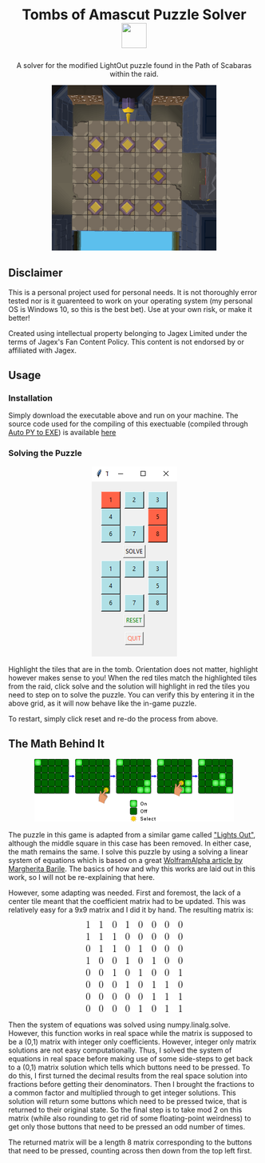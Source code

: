 
<h1 align="center">Tombs of Amascut Puzzle Solver   <img src="imgs/Ba-Ba_icon.ico" width="50" height="50" ></h1>
<p align="center">A solver for the modified LightOut puzzle found in the Path of Scabaras within the raid.</p>

<p align="center">
    <img src=imgs/lightoutpuzzleroom.PNG>
</p>

## Disclaimer

This is a personal project used for personal needs. It is not thoroughly error tested nor is it guarenteed to work on your operating system (my personal OS is Windows 10, so this is the best bet). Use at your own risk, or make it better! 

Created using intellectual property belonging to Jagex Limited under the terms of Jagex's Fan Content Policy. This content is not endorsed by or affiliated with Jagex.

## Usage

### Installation

Simply download the executable above and run on your machine. The source code used for the compiling of this exectuable (compiled through [Auto PY to EXE](https://github.com/brentvollebregt/auto-py-to-exe)) is available [here](source/toa_solver.py)

### Solving the Puzzle

<p align="center">
    <img src=imgs/demo1.PNG>
</p>

Highlight the tiles that are in the tomb. Orientation does not matter, highlight however makes sense to you! When the red tiles match the highlighted tiles from the raid, click solve and the solution will highlight in red the tiles you need to step on to solve the puzzle. You can verify this by entering it in the above grid, as it will now behave like the in-game puzzle. 

To restart, simply click reset and re-do the process from above. 

## The Math Behind It

<p align="center">
    <img src=imgs/lightsoutillustration.png>
</p>

The puzzle in this game is adapted from a similar game called ["Lights Out"](https://en.wikipedia.org/wiki/Lights_Out_(game)), although the middle square in this case has been removed. In either case, the math remains the same. I solve this puzzle by using a solving a linear system of equations which is based on a great [WolframAlpha article by Margherita Barile](https://mathworld.wolfram.com/LightsOutPuzzle.html). The basics of how and why this works are laid out in this work, so I will not be re-explaining that here. 

However, some adapting was needed. First and foremost, the lack of a center tile meant that the coefficient matrix had to be updated. This was relatively easy for a 9x9 matrix and I did it by hand. The resulting matrix is: 

<p align="center">
    <img src=imgs/CodeCogsEqn.png>
</p>

Then the system of equations was solved using numpy.linalg.solve. However, this function works in real space while the matrix is supposed to be a (0,1) matrix with integer only coefficients. However, integer only matrix solutions are not easy computationally. Thus, I solved the system of equations in real space before making use of some side-steps to get back to a (0,1) matrix solution which tells which buttons need to be pressed. To do this, I first turned the decimal results from the real space solution into fractions before getting their denominators. Then I brought the fractions to a common factor and multiplied through to get integer solutions. This solution will return some buttons which need to be pressed twice, that is returned to their original state. So the final step is to take mod 2 on this matrix (while also rounding to get rid of some floating-point weirdness) to get only those buttons that need to be pressed an odd number of times. 

The returned matrix will be a length 8 matrix corresponding to the buttons that need to be pressed, counting across then down from the top left first.

